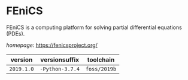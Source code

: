 # FEniCS

FEniCS is a computing platform for solving partial differential equations (PDEs).

*homepage*: <https://fenicsproject.org/>

version | versionsuffix | toolchain
--------|---------------|----------
``2019.1.0`` | ``-Python-3.7.4`` | ``foss/2019b``
